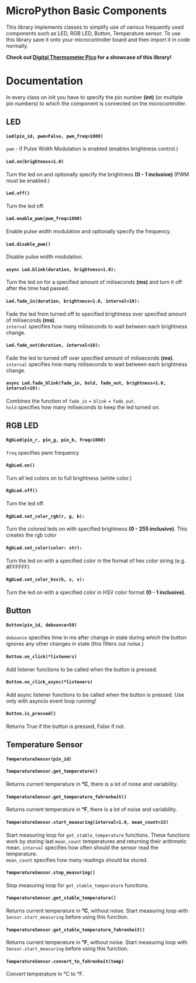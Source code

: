 # MicroPython Basic Components

This library implements classes to simplify use of various frequently used components such as LED, RGB LED, Button, Temperature sensor. To use this library save it onto your microcontroller board and then import it in code normally.

**Check out [Digital Thermometer Pico](https://github.com/staudyy/digital-thermometer-pico) for a showcase of this library!**

# Documentation
In every class on init you have to specify the pin number **(int)** (or multiple pin numbers) to which the component is connected on the microcontroller.

## LED
#### ```Led(pin_id, pwm=False, pwm_freq=1000)```
```pwm``` - if Pulse Width Modulation is enabled (enables brightness control.)

#### ```Led.on(brightness=1.0)```
Turn the led on and optionally specify the brightness **(0 - 1 inclusive)** (PWM must be enabled.)

#### ```Led.off()```
Turn the led off.

#### ```Led.enable_pwm(pwm_freq=1000)```
Enable pulse width modulation and optionally specify the frequency.

#### ```Led.disable_pwm()```
Disable pulse width modulation.

#### ```async Led.blink(duration, brightness=1.0):```
Turn the led on for a specified amount of miliseconds **(ms)** and turn it off after the time had passed.

#### ```Led.fade_in(duration, brightness=1.0, interval=10):```
Fade the led from turned off to specified brightness over specified amount of miliseconds **(ms)**.  
```interval``` specifies how many miliseconds to wait between each brightness change.

#### ```Led.fade_out(duration, interval=10):```
Fade the led to turned off over specified amount of miliseconds **(ms)**.  
```interval``` specifies how many miliseconds to wait between each brightness change.

#### ```async Led.fade_blink(fade_in, hold, fade_out, brightness=1.0, interval=10):```
Combines the function of ```fade_in``` + ```blink``` + ```fade_out```.   
```hold``` specifies how many miliseconds to keep the led turned on.
<br>

## RGB LED
#### ```RgbLed(pin_r, pin_g, pin_b, freq=1000)```
```freq``` specifies pwm frequency

#### ```RgbLed.on()```
Turn all led colors on to full brightness (white color.)

#### ```RgbLed.off()```
Turn the led off.

#### ```RgbLed.set_color_rgb(r, g, b):```
Turn the colored leds on with specified brightness **(0 - 255 inclusive)**. This creates the rgb color

#### ```RgbLed.set_color(color: str):```
Turn the led on with a specified color in the format of hex color string (e.g. #FFFFFF)

#### ```RgbLed.set_color_hsv(h, s, v):```
Turn the led on with a specified color in HSV color format **(0 - 1 inclusive)**.
<br>

## Button
#### ```Button(pin_id, debounce=50)```
```debounce``` specifies time in ms after change in state during which the button ignores any other changes in state (this filters out noise.)

#### ```Button.on_click(*listeners)```
Add listener functions to be called when the button is pressed.

#### ```Button.on_click_async(*listeners)```
Add async listener functions to be called when the button is pressed. Use only with asyncio event loop running!

#### ```Button.is_pressed()```
Returns True if the button is pressed, False if not.
<br>

## Temperature Sensor
#### ```TemperatureSensor(pin_id)```

#### ```TemperatureSensor.get_temperature()```
Returns current temperature in **°C**, there is a lot of noise and variability.

#### ```TemperatureSensor.get_temperature_fahrenheit()```
Returns current temperature in **°F**, there is a lot of noise and variability.

#### ```TemperatureSensor.start_measuring(interval=1.0, mean_count=15)```
Start measuring loop for ```get_stable_temperature``` functions. These functions work by storing last ```mean_count``` temperatures and returning their arithmetic mean.
```interval``` specifies how often should the sensor read the temperature.  
```mean_count``` specifies how many readings should be stored.

#### ```TemperatureSensor.stop_measuring()```
Stop measuring loop for ```get_stable_temperature``` functions.

#### ```TemperatureSensor.get_stable_temperature()```
Returns current temperature in **°C**, without noise. Start measuring loop with ```Sensor.start_measuring``` before using this function.

#### ```TemperatureSensor.get_stable_temperature_fahrenheit()```
Returns current temperature in **°F**, without noise. Start measuring loop with ```Sensor.start_measuring``` before using this function.

#### ```TemperatureSensor.convert_to_fahrenheit(temp)```
Convert temperature in °C to °F.
